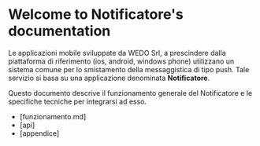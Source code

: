 Welcome to Notificatore's documentation
=======================================
Le applicazioni mobile sviluppate da WEDO Srl, a prescindere dalla piattaforma di riferimento
(ios, android, windows phone) utilizzano un sistema comune per lo smistamento della messaggistica di tipo push.
Tale servizio si basa su una applicazione denominata **Notificatore**.

Questo documento descrive il funzionamento generale del Notificatore e le specifiche tecniche per integrarsi ad esso.


* [funzionamento.md]
* [api]
* [appendice]
